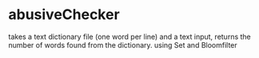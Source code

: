 # abusiveChecker
takes a text dictionary file (one word per line) and a text input,
returns the number of words found from the dictionary.
using Set and Bloomfilter

